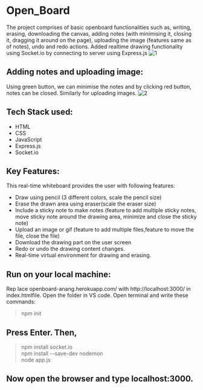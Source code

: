 # Open_Board
The project comprises of basic openboard functionalities such as, writing, erasing, downloading the canvas, adding notes (with minimising it, closing it, dragging it around on the page), uploading the image (features same as of notes), undo and redo actions.
Added realtime drawing functionality using Socket.io by connecting to server using Express.js
![1](https://user-images.githubusercontent.com/97803824/168537619-84e29664-2c0d-4258-af49-38cbea9c8fb7.png)
## Adding notes and uploading image:    
Using green button, we can minimise the notes and by clicking red button, notes can be closed. Similarly for uploading images.
![2](https://user-images.githubusercontent.com/97803824/168537655-27b7f103-1e58-4e3d-8336-e913719380ec.png)
## Tech Stack used:
* HTML
* CSS
* JavaScript
* Express.js
* Socket.io

## Key Features:  
This real-time whiteboard provides the user with following features:
* Draw using pencil (3 different colors, scale the pencil size)
* Erase the drawn area using eraser(scale the eraser size)
* Include a sticky note to make notes (feature to add multiple sticky notes, move sticky note around the drawing area, minimize and close the sticky note)
* Upload an image or gif (feature to add multiple files,feature to move the file, close the file)
* Download the drawing part on the user screen
* Redo or undo the drawing content changes.
* Real-time virtual environment for drawing and erasing.

## Run on your local machine:   

Rep lace openboard-anang.herokuapp.com/ with http://localhost:3000/ in index.htmlfile.
Open the folder in VS code. Open terminal and write these commands:

> npm init
## Press Enter. Then,

> npm install socket.io     
> npm install --save-dev nodemon   
> node app.js   
## Now open the browser and type localhost:3000.
